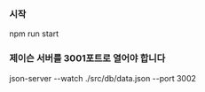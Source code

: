 ### 시작
npm run start

### 제이슨 서버를 3001포트로 열어야 합니다
json-server --watch ./src/db/data.json --port 3002


